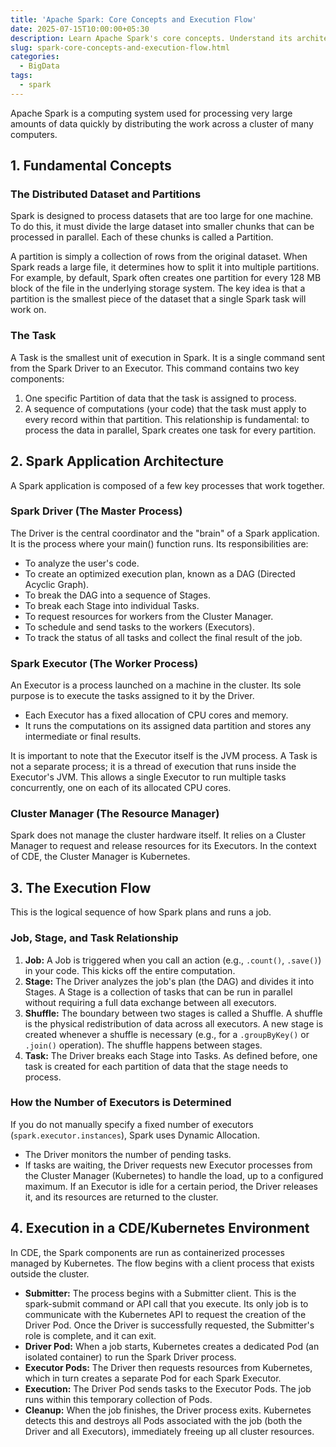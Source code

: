 ```yaml
---
title: 'Apache Spark: Core Concepts and Execution Flow'
date: 2025-07-15T10:00:00+05:30
description: Learn Apache Spark's core concepts. Understand its architecture with Drivers & Executors, and execution flow with Jobs, Stages, and Tasks on Kubernetes.
slug: spark-core-concepts-and-execution-flow.html
categories:
  - BigData
tags:
  - spark
---
```


Apache Spark is a computing system used for processing very large amounts of data quickly by distributing the work across a cluster of many computers.

## 1. Fundamental Concepts
### The Distributed Dataset and Partitions
Spark is designed to process datasets that are too large for one machine. To do this, it must divide the large dataset into smaller chunks that can be processed in parallel. Each of these chunks is called a Partition.

A partition is simply a collection of rows from the original dataset. When Spark reads a large file, it determines how to split it into multiple partitions. For example, by default, Spark often creates one partition for every 128 MB block of the file in the underlying storage system. The key idea is that a partition is the smallest piece of the dataset that a single Spark task will work on.

### The Task
A Task is the smallest unit of execution in Spark. It is a single command sent from the Spark Driver to an Executor. This command contains two key components:
1. One specific Partition of data that the task is assigned to process.
2. A sequence of computations (your code) that the task must apply to every record within that partition.
This relationship is fundamental: to process the data in parallel, Spark creates one task for every partition.

## 2. Spark Application Architecture
A Spark application is composed of a few key processes that work together.

### Spark Driver (The Master Process)
The Driver is the central coordinator and the "brain" of a Spark application. It is the process where your main() function runs. Its responsibilities are:

* To analyze the user's code.
* To create an optimized execution plan, known as a DAG (Directed Acyclic Graph).
* To break the DAG into a sequence of Stages.
* To break each Stage into individual Tasks.
* To request resources for workers from the Cluster Manager.
* To schedule and send tasks to the workers (Executors).
* To track the status of all tasks and collect the final result of the job.

### Spark Executor (The Worker Process)
An Executor is a process launched on a machine in the cluster. Its sole purpose is to execute the tasks assigned to it by the Driver.

* Each Executor has a fixed allocation of CPU cores and memory.
* It runs the computations on its assigned data partition and stores any intermediate or final results.

It is important to note that the Executor itself is the JVM process. A Task is not a separate process; it is a thread of execution that runs inside the Executor's JVM. This allows a single Executor to run multiple tasks concurrently, one on each of its allocated CPU cores.

### Cluster Manager (The Resource Manager)
Spark does not manage the cluster hardware itself. It relies on a Cluster Manager to request and release resources for its Executors. In the context of CDE, the Cluster Manager is Kubernetes.

## 3. The Execution Flow
This is the logical sequence of how Spark plans and runs a job.

### Job, Stage, and Task Relationship
1. **Job:** A Job is triggered when you call an action (e.g.,  `.count()`, `.save()`) in your code. This kicks off the entire computation.
2. **Stage:** The Driver analyzes the job's plan (the DAG) and divides it into Stages. A Stage is a collection of tasks that can be run in parallel without requiring a full data exchange between all executors.
3. **Shuffle:** The boundary between two stages is called a Shuffle. A shuffle is the physical redistribution of data across all executors. A new stage is created whenever a shuffle is necessary (e.g., for a `.groupByKey()` or `.join()` operation). The shuffle happens between stages.
4. **Task:** The Driver breaks each Stage into Tasks. As defined before, one task is created for each partition of data that the stage needs to process.

### How the Number of Executors is Determined
If you do not manually specify a fixed number of executors (`spark.executor.instances`), Spark uses Dynamic Allocation.
* The Driver monitors the number of pending tasks.
* If tasks are waiting, the Driver requests new Executor processes from the Cluster Manager (Kubernetes) to handle the load, up to a configured maximum.
If an Executor is idle for a certain period, the Driver releases it, and its resources are returned to the cluster.

## 4. Execution in a CDE/Kubernetes Environment
In CDE, the Spark components are run as containerized processes managed by Kubernetes. The flow begins with a client process that exists outside the cluster.

* **Submitter:** The process begins with a Submitter client. This is the spark-submit command or API call that you execute. Its only job is to communicate with the Kubernetes API to request the creation of the Driver Pod. Once the Driver is successfully requested, the Submitter's role is complete, and it can exit.
* **Driver Pod:** When a job starts, Kubernetes creates a dedicated Pod (an isolated container) to run the Spark Driver process.
* **Executor Pods:** The Driver then requests resources from Kubernetes, which in turn creates a separate Pod for each Spark Executor.
* **Execution:** The Driver Pod sends tasks to the Executor Pods. The job runs within this temporary collection of Pods.
* **Cleanup:** When the job finishes, the Driver process exits. Kubernetes detects this and destroys all Pods associated with the job (both the Driver and all Executors), immediately freeing up all cluster resources.
